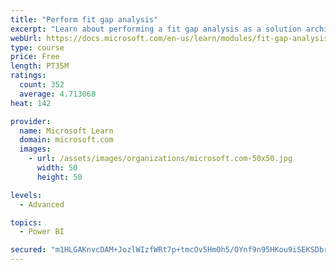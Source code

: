 ```yaml
---
title: "Perform fit gap analysis"
excerpt: "Learn about performing a fit gap analysis as a solution architect for Dynamics 365 and Microsoft Power Platform."
webUrl: https://docs.microsoft.com/en-us/learn/modules/fit-gap-analysis/
type: course
price: Free
length: PT35M
ratings:
  count: 352
  average: 4.713068
heat: 142

provider:
  name: Microsoft Learn
  domain: microsoft.com
  images:
    - url: /assets/images/organizations/microsoft.com-50x50.jpg
      width: 50
      height: 50

levels:
  - Advanced

topics:
  - Power BI

secured: "m1HLGAKnvcDAM+JozlWIzfWRt7p+tmcOv5Hm0h5/OYnf9n95HKou9iSEKSDbryllRpnMP6MCDRfk4F2SKMAwSoyk5fHxRPXHmRbq3vBTAGuYXhboACGZnLz3NQYsjQh47qtNgrqJ4rFjzmu6/zesrYvig1/7r8z8WhS5xq2o6LjU8BZfJvCB6CRth4lbPn+uJShVZGWiT8ytBA4+eFcwdJVGjSIEGhOyaE/ZJK1/qJ29slC2KViJkdvrrLnvjY0dx1NxNGezSZT/6hIlh6vcWuajU1pWdx9T5t3c1S2OrFmhRXsPqY3+e+C3blOFXhKS50XoX/ZrqtRMPEIhW8yEpDQoMbohm4PXrxlJVxoNnRt/nN7QUPTnkWSAqzpVu+K3NQLfFL13uCsB40kwDNsRQw==;03ugfww6xYh1aT0d+jEBgQ=="
---
```


